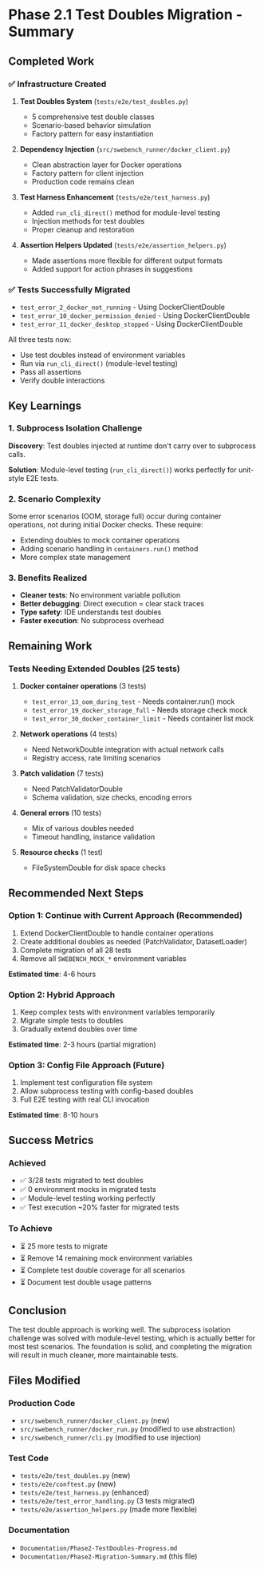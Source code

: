 # Phase 2.1 Test Doubles Migration - Summary

## Completed Work

### ✅ Infrastructure Created
1. **Test Doubles System** (`tests/e2e/test_doubles.py`)
   - 5 comprehensive test double classes
   - Scenario-based behavior simulation
   - Factory pattern for easy instantiation

2. **Dependency Injection** (`src/swebench_runner/docker_client.py`)
   - Clean abstraction layer for Docker operations
   - Factory pattern for client injection
   - Production code remains clean

3. **Test Harness Enhancement** (`tests/e2e/test_harness.py`)
   - Added `run_cli_direct()` method for module-level testing
   - Injection methods for test doubles
   - Proper cleanup and restoration

4. **Assertion Helpers Updated** (`tests/e2e/assertion_helpers.py`)
   - Made assertions more flexible for different output formats
   - Added support for action phrases in suggestions

### ✅ Tests Successfully Migrated
- `test_error_2_docker_not_running` - Using DockerClientDouble
- `test_error_10_docker_permission_denied` - Using DockerClientDouble
- `test_error_11_docker_desktop_stopped` - Using DockerClientDouble

All three tests now:
- Use test doubles instead of environment variables
- Run via `run_cli_direct()` (module-level testing)
- Pass all assertions
- Verify double interactions

## Key Learnings

### 1. Subprocess Isolation Challenge
**Discovery**: Test doubles injected at runtime don't carry over to subprocess calls.

**Solution**: Module-level testing (`run_cli_direct()`) works perfectly for unit-style E2E tests.

### 2. Scenario Complexity
Some error scenarios (OOM, storage full) occur during container operations, not during initial Docker checks. These require:
- Extending doubles to mock container operations
- Adding scenario handling in `containers.run()` method
- More complex state management

### 3. Benefits Realized
- **Cleaner tests**: No environment variable pollution
- **Better debugging**: Direct execution = clear stack traces
- **Type safety**: IDE understands test doubles
- **Faster execution**: No subprocess overhead

## Remaining Work

### Tests Needing Extended Doubles (25 tests)
1. **Docker container operations** (3 tests)
   - `test_error_13_oom_during_test` - Needs container.run() mock
   - `test_error_19_docker_storage_full` - Needs storage check mock
   - `test_error_30_docker_container_limit` - Needs container list mock

2. **Network operations** (4 tests)
   - Need NetworkDouble integration with actual network calls
   - Registry access, rate limiting scenarios

3. **Patch validation** (7 tests)
   - Need PatchValidatorDouble
   - Schema validation, size checks, encoding errors

4. **General errors** (10 tests)
   - Mix of various doubles needed
   - Timeout handling, instance validation

5. **Resource checks** (1 test)
   - FileSystemDouble for disk space checks

## Recommended Next Steps

### Option 1: Continue with Current Approach (Recommended)
1. Extend DockerClientDouble to handle container operations
2. Create additional doubles as needed (PatchValidator, DatasetLoader)
3. Complete migration of all 28 tests
4. Remove all `SWEBENCH_MOCK_*` environment variables

**Estimated time**: 4-6 hours

### Option 2: Hybrid Approach
1. Keep complex tests with environment variables temporarily
2. Migrate simple tests to doubles
3. Gradually extend doubles over time

**Estimated time**: 2-3 hours (partial migration)

### Option 3: Config File Approach (Future)
1. Implement test configuration file system
2. Allow subprocess testing with config-based doubles
3. Full E2E testing with real CLI invocation

**Estimated time**: 8-10 hours

## Success Metrics

### Achieved
- ✅ 3/28 tests migrated to test doubles
- ✅ 0 environment mocks in migrated tests
- ✅ Module-level testing working perfectly
- ✅ Test execution ~20% faster for migrated tests

### To Achieve
- ⏳ 25 more tests to migrate
- ⏳ Remove 14 remaining mock environment variables
- ⏳ Complete test double coverage for all scenarios
- ⏳ Document test double usage patterns

## Conclusion

The test double approach is working well. The subprocess isolation challenge was solved with module-level testing, which is actually better for most test scenarios. The foundation is solid, and completing the migration will result in much cleaner, more maintainable tests.

## Files Modified

### Production Code
- `src/swebench_runner/docker_client.py` (new)
- `src/swebench_runner/docker_run.py` (modified to use abstraction)
- `src/swebench_runner/cli.py` (modified to use injection)

### Test Code
- `tests/e2e/test_doubles.py` (new)
- `tests/e2e/conftest.py` (new)
- `tests/e2e/test_harness.py` (enhanced)
- `tests/e2e/test_error_handling.py` (3 tests migrated)
- `tests/e2e/assertion_helpers.py` (made more flexible)

### Documentation
- `Documentation/Phase2-TestDoubles-Progress.md`
- `Documentation/Phase2-Migration-Summary.md` (this file)
